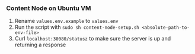 ### Content Node on Ubuntu VM

1. Rename `values.env.example` to `values.env`
2. Run the script with `sudo sh content-node-setup.sh <absolute-path-to-env-file>`
3. Curl `localhost:30080/statusz` to make sure the server is up and returning a response